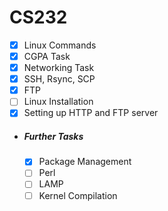 # CS232

 - [x] Linux Commands
 - [x] CGPA Task
 - [x] Networking Task
 - [x] SSH, Rsync, SCP
 - [x] FTP
 - [ ] Linux Installation
 - [x] Setting up HTTP and FTP server
 - ##### Further Tasks
   - [x] Package Management
   - [ ] Perl
   - [ ] LAMP
   - [ ] Kernel Compilation
